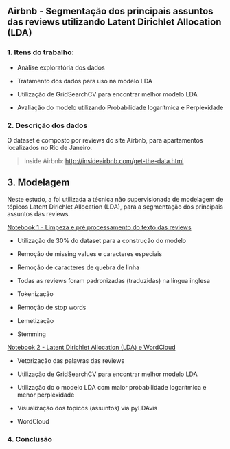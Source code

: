 ## Airbnb - Segmentação dos principais assuntos das reviews utilizando Latent Dirichlet Allocation (LDA)



### 1. Itens do trabalho:

* Análise exploratória dos dados

* Tratamento dos dados para uso na modelo LDA

* Utilização de GridSearchCV para encontrar melhor modelo LDA

* Avaliação do modelo utilizando Probabilidade logarítmica e Perplexidade


### 2. Descrição dos dados

O dataset é composto por reviews do site Airbnb, para apartamentos localizados no Rio de Janeiro.

> Inside Airbnb: http://insideairbnb.com/get-the-data.html

## 3. Modelagem

Neste estudo, a foi utilizada a técnica não supervisionada de modelagem de tópicos Latent Dirichlet Allocation (LDA), para a segmentação dos principais assuntos das reviews.

[Notebook 1 - Limpeza e pré processamento do texto das reviews](https://github.com/rrfsantos/Airbnb-Segmentacao-dos-principais-assuntos-das-reviews/blob/main/1_Airbnb_pre_processamento.ipynb)

* Utilização de 30% do dataset para a construção do modelo

* Remoção de missing values e caracteres especiais

* Remoção de caracteres de quebra de linha

* Todas as reviews foram padronizadas (traduzidas) na língua inglesa

* Tokenização

* Remoção de stop words

* Lemetização

* Stemming

[Notebook 2 - Latent Dirichlet Allocation (LDA) e WordCloud](https://github.com/rrfsantos/Airbnb-Segmentacao-dos-principais-assuntos-das-reviews/blob/main/1_Airbnb_pre_processamento.ipynb)

* Vetorização das palavras das reviews

* Utilização de GridSearchCV para encontrar melhor modelo LDA

* Utilização do o modelo LDA com maior probabilidade logarítmica e menor perplexidade

* Visualização dos tópicos (assuntos) via pyLDAvis

* WordCloud
  
### 4. Conclusão



